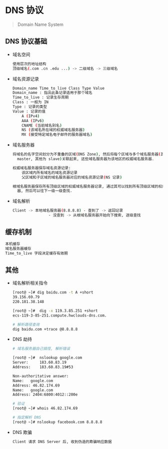 # DNS 协议
> Domain Name System

## DNS 协议基础

* 域名空间

    ```bash
    使用层次的地址结构
    顶级域名(.com .cn .edu ...) -> 二级域名 -> 三级域名
    ```

* 域名资源记录

    ```bash
    Domain_name Time_to_live Class Type Value
    Domain_name : 指出此条记录适用于那个域名
    Time_to_live : 记录生存周期
    Class : 一般为 IN
    Type : 记录的类型
    Value : 记录的值
        A (IPv4)
        AAA (IPv6)
        CNAME (当前域名别名)
        NS (该域名所在域的权威域名服务器)
        MX (接受特定域名电子邮件的服务器域名)
    ```

* 域名服务器

    ```bash
    将域名的名字空间划分为不重叠的区域(DNS Zone), 然后将每个区域与多个域名服务器(其中一个是
      master, 其他为 slave)关联起来, 这些域名服务器为该地区的权威域名服务器.

    权威域名服务器保存域名资源记录:
        该区域内所有域名的域名资源记录
        父区域和子区域的域名服务器对应的域名资源记录(NS 记录)

    根域名服务器保存所有顶级区域的权威域名服务器记录, 通过其可以找到所有顶级区域的权威域名服务
      器, 然后可以往下一级一级查找.
    ```

* 域名解析

    ```bash
    Client -> 本地域名服务器(8.8.8.8) - 查到了 -> 返回记录
                    - 没查到 -> 从根域名服务器开始向下搜索, 逐级查找

    ```

## 缓存机制

```bash
本机缓存
域名服务器缓存
Time_to_live 字段决定缓存有效期
```

## 其他

* 域名解析相关指令

    ```bash
    [root@ ~]# dig baidu.com -t A +short
    39.156.69.79
    220.181.38.148

    [root@ ~]#  dig -x 119.3.85.251 +short
    ecs-119-3-85-251.compute.hwclouds-dns.com.

    # 解析路径查询
    dig baidu.com +trace @8.8.8.8
    ```

* DNS 劫持

    ```bash
    # 域名服务器自己搞怪, 解析错误

    [root@ ~]#  nslookup google.com
    Server:		183.60.83.19
    Address:	183.60.83.19#53

    Non-authoritative answer:
    Name:	google.com
    Address: 46.82.174.69
    Name:	google.com
    Address: 2404:6800:4012::200e

    # 验证
    [root@ ~]# whois 46.82.174.69

    # 指定解析 DNS
    [root@ ~]# nslookup facebook.com 8.8.8.8
    ```

* DNS 欺骗

    ```bash
    Client 请求 DNS Server 后, 收到伪造的欺骗响应数据
    ```